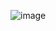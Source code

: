 ![image](https://github.com/VSmirnovaV/Dockerization/assets/131758107/60e51c49-c7a6-4a6d-aed5-b2f23ac78a11)
